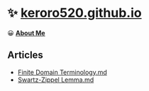 # ✨ [keroro520.github.io](https://keroro520.github.io)

😀 [**About Me**](https://keroro520.github.io/about/)

## Articles

- [Finite Domain Terminology.md](./_posts/2024-08-04-Finite%20Domain%20Terminology.md)
- [Swartz-Zippel Lemma.md](./_posts/2024-08-05-Swartz-Zippel%20Lemma.md)
